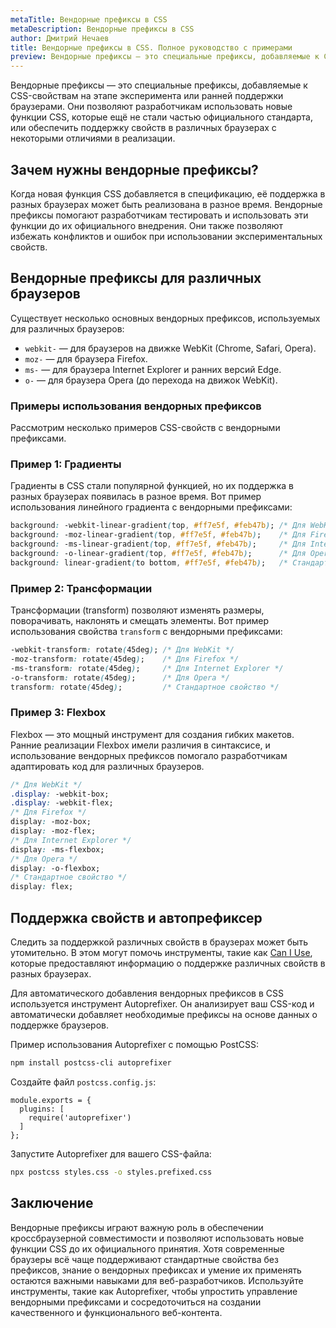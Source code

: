 ```yaml
---
metaTitle: Вендорные префиксы в CSS
metaDescription: Вендорные префиксы в CSS
author: Дмитрий Нечаев
title: Вендорные префиксы в CSS. Полное руководство с примерами
preview: Вендорные префиксы — это специальные префиксы, добавляемые к CSS-свойствам на этапе эксперимента или ранней поддержки браузерами.
---
```


Вендорные префиксы — это специальные префиксы, добавляемые к CSS-свойствам на этапе эксперимента или ранней поддержки браузерами. Они позволяют разработчикам использовать новые функции CSS, которые ещё не стали частью официального стандарта, или обеспечить поддержку свойств в различных браузерах с некоторыми отличиями в реализации.

## Зачем нужны вендорные префиксы?

Когда новая функция CSS добавляется в спецификацию, её поддержка в разных браузерах может быть реализована в разное время. Вендорные префиксы помогают разработчикам тестировать и использовать эти функции до их официального внедрения. Они также позволяют избежать конфликтов и ошибок при использовании экспериментальных свойств.

## Вендорные префиксы для различных браузеров

Существует несколько основных вендорных префиксов, используемых для различных браузеров:

- `webkit-` — для браузеров на движке WebKit (Chrome, Safari, Opera).
- `moz-` — для браузера Firefox.
- `ms-` — для браузера Internet Explorer и ранних версий Edge.
- `o-` — для браузера Opera (до перехода на движок WebKit).

### Примеры использования вендорных префиксов

Рассмотрим несколько примеров CSS-свойств с вендорными префиксами.

### Пример 1: Градиенты

Градиенты в CSS стали популярной функцией, но их поддержка в разных браузерах появилась в разное время. Вот пример использования линейного градиента с вендорными префиксами:

```css
background: -webkit-linear-gradient(top, #ff7e5f, #feb47b); /* Для WebKit */
background: -moz-linear-gradient(top, #ff7e5f, #feb47b);    /* Для Firefox */
background: -ms-linear-gradient(top, #ff7e5f, #feb47b);     /* Для Internet Explorer */
background: -o-linear-gradient(top, #ff7e5f, #feb47b);      /* Для Opera */
background: linear-gradient(to bottom, #ff7e5f, #feb47b);   /* Стандартное свойство */

```

### Пример 2: Трансформации

Трансформации (transform) позволяют изменять размеры, поворачивать, наклонять и смещать элементы. Вот пример использования свойства `transform` с вендорными префиксами:

```css
-webkit-transform: rotate(45deg); /* Для WebKit */
-moz-transform: rotate(45deg);    /* Для Firefox */
-ms-transform: rotate(45deg);     /* Для Internet Explorer */
-o-transform: rotate(45deg);      /* Для Opera */
transform: rotate(45deg);         /* Стандартное свойство */

```

### Пример 3: Flexbox

Flexbox — это мощный инструмент для создания гибких макетов. Ранние реализации Flexbox имели различия в синтаксисе, и использование вендорных префиксов помогало разработчикам адаптировать код для различных браузеров.

```css
/* Для WebKit */
.display: -webkit-box;
.display: -webkit-flex;
/* Для Firefox */
display: -moz-box;
display: -moz-flex;
/* Для Internet Explorer */
display: -ms-flexbox;
/* Для Opera */
display: -o-flexbox;
/* Стандартное свойство */
display: flex;

```

## Поддержка свойств и автопрефиксер

Следить за поддержкой различных свойств в браузерах может быть утомительно. В этом могут помочь инструменты, такие как [Can I Use](https://caniuse.com/), которые предоставляют информацию о поддержке различных свойств в разных браузерах.

Для автоматического добавления вендорных префиксов в CSS используется инструмент Autoprefixer. Он анализирует ваш CSS-код и автоматически добавляет необходимые префиксы на основе данных о поддержке браузеров.

Пример использования Autoprefixer с помощью PostCSS:

```bash
npm install postcss-cli autoprefixer

```

Создайте файл `postcss.config.js`:

```
module.exports = {
  plugins: [
    require('autoprefixer')
  ]
};

```

Запустите Autoprefixer для вашего CSS-файла:

```bash
npx postcss styles.css -o styles.prefixed.css

```

## Заключение

Вендорные префиксы играют важную роль в обеспечении кроссбраузерной совместимости и позволяют использовать новые функции CSS до их официального принятия. Хотя современные браузеры всё чаще поддерживают стандартные свойства без префиксов, знание о вендорных префиксах и умение их применять остаются важными навыками для веб-разработчиков. Используйте инструменты, такие как Autoprefixer, чтобы упростить управление вендорными префиксами и сосредоточиться на создании качественного и функционального веб-контента.